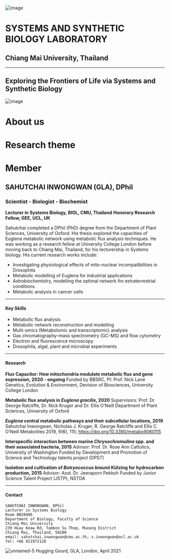   
![image](https://github.com/SSBLCMU/SSBLCMU.github.io/assets/135954747/f44a9a53-7a2b-4e1b-a0d7-3e3d75b9776c)
# SYSTEMS AND SYNTHETIC BIOLOGY LABORATORY
## Chiang Mai University, Thailand
---
## Exploring the Frontiers of Life via Systems and Synthetic Biology
![image](https://github.com/SSBLCMU/SSBLCMU.github.io/assets/135954747/034c6ec8-82d5-4024-a3a8-ad832bfc8020) 

# About us

# Research theme

# Member 

## **SAHUTCHAI INWONGWAN (GLA), DPhil**
### Scientist - Biologist - Biochemist

**Lecturer in Systems Biology, BIOL, CMU, Thailand**
**Honorary Research Fellow, GEE, UCL, UK**

Sahutchai completed a DPhil (PhD) degree from the Department of Plant Sciences, University of Oxford. 
His thesis explored the capacities of Euglena metabolic network using metabolic flux analysis techniques. 
He was working as a research fellow at University College London before moving back to Chiang Mai, Thailand, for his lecturership in Systems biology.
His current research works include: 
- Investigating physiological effects of mito-nuclear incompatibilities in Drosophila
- Metabolic modelling of Euglena for industrial applications
- Astrobiochemistry, modeliing the optimal network fro extraterrestrial conditions.  
- Metabolic analysis in cancer cells

---

#### Key Skills
- Metabolic flux analysis
- Metabolic network reconstruction and modelling 
- Multi-omics (Metabolomic and transcriptomic) analysis
- Gas chromatography–mass spectrometry (GC-MS) and flow cytometry
- Electron and fluorescence microscopy 
- Drosophila, algal, plant and microbial experiments

---

#### Research
**Flux Capacitor: How mitochondria modulate metabolic flux and gene expression, 2020 - ongoing**
Funded by BBSRC, PI: Prof. Nick Lane
Genetics, Evolution & Environment, Devision of Biosciences, University College London

**Metabolic flux analysis in *Euglena gracilis*, 2020** 
Supervisors: Prof. Dr. George Ratcliffe, Dr. Nick Kruger and Dr. Ellis O’Neill
Department of Plant Sciences, University of Oxford

***Euglena* central metabolic pathways and their subcellular locations, 2019**
Sahutchai Inwongwan, Nicholas J. Kruger, R. George Ratcliffe and Ellis C. O’Neill
Metabolites 2019, 9(6), 115; https://doi.org/10.3390/metabo9060115

**Interspecific interaction between marine *Chrysochromulina* spp. and their associated bacteria, 2015**
Advisor: Prof. Dr. Rose Ann Cattolico, University of Washington
Funded by Development and Promotion of Science and Technology talents project (DPST)

**Isolation and cultivation of *Botryococcus braunii* Kützing for hydrocarbon production, 2015**
Advisor: Asst. Dr. Jeeraporn Pekkoh 
Funded by Junior Science Talent Project (JSTP), NSTDA

---

#### Contact
```
SAHUTCHAI INWONGWAN, DPhil
Lecturer in Systems Biology
Room BB20406
Department of Biology, Faculty of Science
Chiang Mai University
239 Huay Keaw Rd, Tambon Su Thep, Mueang District
Chiang Mai, Thailand, 50200
email: sahutchai.inwongwan@cmu.ac.th, s.inwongwan@ucl.ac.uk
Tel: +66 821972128
```
![unnamed-5](https://user-images.githubusercontent.com/77986547/166148973-b247c06c-0b85-4042-a590-12fdbff6ca1e.jpg)
Hugging Gourd, GLA, London, April 2021
